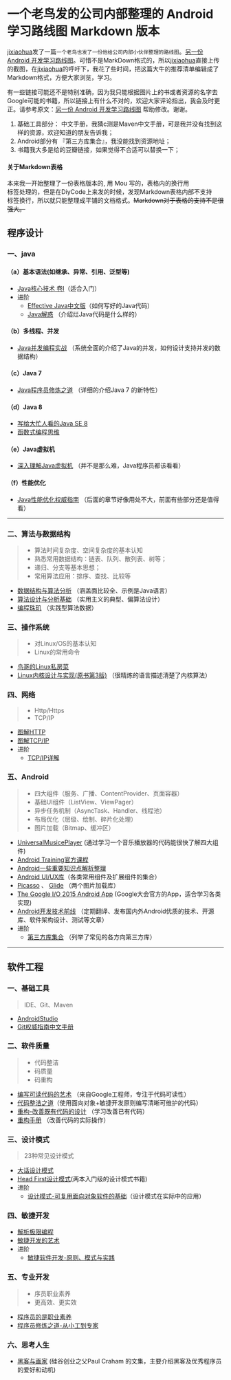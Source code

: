 # 一个老鸟发的公司内部整理的 Android 学习路线图 Markdown 版本

[jixiaohua](http://www.diycode.cc/jixiaohua)发了一篇`一个老鸟也发了一份他给公司内部小伙伴整理的路线图`。[另一份 Android 开发学习路线图](http://www.diycode.cc/topics/117)。可惜不是MarkDown格式的，所以[jixiaohua](http://www.diycode.cc/jixiaohua)直接上传的截图，在[jixiaohua](http://www.diycode.cc/jixiaohua)的呼吁下，我花了些时间，把这篇大牛的推荐清单编辑成了Markdown格式，方便大家浏览，学习。

有一些链接可能还不是特别准确，因为我只能根据图片上的书或者资源的名字去Google可能的书籍，所以链接上有什么不对的，欢迎大家评论指出，我会及时更正。请参考原文：[另一份 Android 开发学习路线图](http://www.diycode.cc/topics/117) 帮助修改。谢谢。

1. 基础工具部分： 中文手册，我猜c测是Maven中文手册，可是我并没有找到这样的资源，欢迎知道的朋友告诉我；
2. Android部分有 『第三方库集合』，我没能找到资源地址；
3. 书籍我大多是给的豆瓣链接，如果觉得不合适可以替换一下；

#### 关于Markdown表格

本来我一开始整理了一份表格版本的, 用 Mou 写的，表格内的换行用<br/>标签处理的，但是在DiyCode上来发的时候，发现Markdown表格内部不支持<br/>标签换行，所以就只能整理成平铺的文档格式。~~Markdown对于表格的支持不是很强大。~~

## 程序设计

### 一、java

#### （a）基本语法(如继承、异常、引用、泛型等)

- [Java核心技术 卷I](https://u.jd.com/361zpk)（适合入门）
- 进阶
  - [Effective Java中文版](https://u.jd.com/iuxtyh)（如何写好的Java代码）
  - [Java解惑](https://u.jd.com/gfwlQk) （介绍烂Java代码是什么样的）

#### （b）多线程、并发

- [Java并发编程实战](https://u.jd.com/rCX0Yi) （系统全面的介绍了Java的并发，如何设计支持并发的数据结构）

#### （c）Java 7

- [Java程序员修炼之道](https://u.jd.com/vRQ8Y6) （详细的介绍Java 7 的新特性）

#### （d）Java 8

- [写给大忙人看的Java SE 8](https://u.jd.com/ELd49g)
- [函数式编程思维](https://u.jd.com/KoeXa5)

#### （e）Java虚拟机

- [深入理解Java虚拟机](https://u.jd.com/II0ivh) （并不是那么难，Java程序员都该看看）

#### （f）性能优化

- [Java性能优化权威指南](https://u.jd.com/U5DoWA) （后面的章节好像用处不大，前面有些部分还是值得看）

------

### 二、算法与数据结构

> - 算法时间复杂度、空间复杂度的基本认知
> - 熟悉常用数据结构：链表、队列、散列表、树等；
> - 递归、分支等基本思想；
> - 常用算法应用：排序、查找、比较等

- [数据结构与算法分析](https://u.jd.com/Fgeuef) （涵盖面比较全、示例是Java语言）
- [算法设计与分析基础](https://u.jd.com/rWLIDo) （实用主义的典型、偏算法设计）
- [编程珠玑](https://u.jd.com/BcGRcv) （实践型算法数据）

### 三、操作系统

> - 对Linux/OS的基本认知
> - Linux的常用命令

- [鸟哥的Linux私房菜](https://u.jd.com/is95Uw)
- [Linux内核设计与实现(原书第3版)](https://u.jd.com/XfTgAr) （很精炼的语言描述清楚了内核算法）

### 四、网络

> - Http/Https
> - TCP/IP

- [图解HTTP](https://u.jd.com/vlmF68)
- [图解TCP/IP](https://u.jd.com/kx7WPM)
- 进阶
  - [TCP/IP详解](https://u.jd.com/RKgXHB)

### 五、Android

> - 四大组件（服务、广播、ContentProvider、页面容器）
> - 基础UI组件（ListView、ViewPager）
> - 异步任务机制（AsyncTask、Handler、线程池）
> - 布局优化（层级、绘制、碎片化处理）
> - 图片加载（Bitmap、缓冲区）

- [UniversalMusicePlayer](https://github.com/googlesamples/android-UniversalMusicPlayer) (通过学习一个音乐播放器的代码能很快了解四大组件)
- [Android Training官方课程](http://hukai.me/android-training-course-in-chinese/index.html)
- [Android一些重要知识点解析整理](https://github.com/FX-Max/Point-of-Android)
- [Android UI/UX库](https://github.com/wasabeef/awesome-android-ui)（各类常用组件及扩展组件的集合）
- [Picasso](http://square.github.io/picasso/) 、 [Glide](https://github.com/bumptech/glide) （两个图片加载库）
- [The Google I/O 2015 Android App](https://github.com/google/iosched) (Google大会官方的App，适合学习各类实现)
- [Android开发技术前线](http://www.devtf.cn/) （定期翻译、发布国内外Android优质的技术、开源库、软件架构设计、测试等文章）
- 进阶
  - [第三方库集合](https://github.com/wasabeef/awesome-android-libraries) （列举了常见的各方向第三方库）

------

## 软件工程

### 一、基础工具

> IDE、Git、Maven

- [AndroidStudio](https://developer.android.com/studio/index.html)
- [Git权威指南中文手册](http://iissnan.com/progit/html/zh/ch1_0.html)

### 二、软件质量

> - 代码整洁
> - 码质量
> - 码重构

- [编写可读代码的艺术](https://u.jd.com/XlcqcO) （来自Google工程师，专注于代码可读性）
- [代码整洁之道](https://u.jd.com/PN5CGO)（使用面向对象+敏捷开发原则编写清晰可维护的代码）
- [重构-改善既有代码的设计](https://u.jd.com/4pI6bC) （学习改善已有代码）
- [重构手册](https://u.jd.com/mPMf5r) （改善代码的实际操作）

### 三、设计模式

> 23种常见设计模式

- [大话设计模式](https://u.jd.com/afZFEm)
- [Head First设计模式](https://u.jd.com/TkjkaD)(两本入门级的设计模式书籍)
- 进阶
  - [设计模式-可复用面向对象软件的基础](https://u.jd.com/3cnsOs)（设计模式在实际中的应用）

### 四、敏捷开发

- [解析极限编程](https://u.jd.com/laW1gZ)
- [敏捷开发的艺术](https://u.jd.com/J64uky)
- 进阶
  - [敏捷软件开发-原则、模式与实践](https://u.jd.com/yfVrI3)

### 五、专业开发

> - 序员职业素养
> - 更高效、更实效

- [程序员的是职业素养](https://book.douban.com/subject/11614538/)
- [程序员修炼之道-从小工到专家](https://u.jd.com/d4iPvH)

### 六、思考人生

- [黑客与画家](https://u.jd.com/lzQ5qQ) (硅谷创业之父Paul Craham 的文集，主要介绍黑客及优秀程序员的爱好和动机)